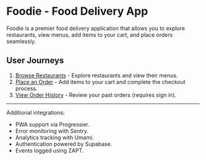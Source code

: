 # Foodie - Food Delivery App

Foodie is a premier food delivery application that allows you to explore restaurants, view menus, add items to your cart, and place orders seamlessly.

## User Journeys

1. [Browse Restaurants](docs/journeys/browse-restaurants.md) - Explore restaurants and view their menus.
2. [Place an Order](docs/journeys/place-an-order.md) - Add items to your cart and complete the checkout process.
3. [View Order History](docs/journeys/view-order-history.md) - Review your past orders (requires sign in).

---

Additional integrations:
- PWA support via Progressier.
- Error monitoring with Sentry.
- Analytics tracking with Umami.
- Authentication powered by Supabase.
- Events logged using ZAPT.